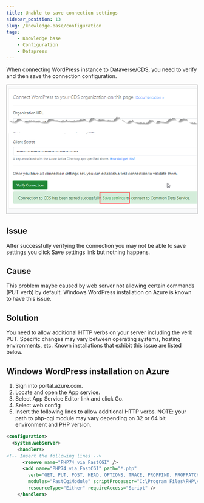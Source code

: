 ```yaml
---
title: Unable to save connection settings
sidebar_position: 13
slug: /knowledge-base/configuration
tags:
    - Knowledge base
    - Configuration
    - Datapress
---
```


When connecting WordPress instance to Dataverse/CDS, you need to verify and then save the connection configuration.

![Configuration](../img/dataverse-settings.png)

## Issue

After successfully verifying the connection you may not be able to save settings you click Save settings link but nothing happens.

## Cause 
This problem maybe caused by web server not allowing certain commands (PUT verb) by default. Windows WordPress installation on Azure is known to have this issue.

## Solution

You need to allow additional HTTP verbs on your server including the verb PUT. Specific changes may vary between operating systems, hosting environments, etc. Known installations that exhibit this issue are listed below.

## Windows WordPress installation on Azure

1. Sign into portal.azure.com.
2. Locate and open the App service.
3. Select App Service Editor link and click Go.
4. Select web.config
5. Insert the following lines to allow additional HTTP verbs. NOTE: your path to php-cgi module may vary depending on 32 or 64 bit environment and PHP version.

```xml
<configuration>
  <system.webServer>
    <handlers>
<!-- Insert the following lines -->
      <remove name="PHP74_via_FastCGI" />
      <add name="PHP74_via_FastCGI" path="*.php"
        verb="GET, PUT, POST, HEAD, OPTIONS, TRACE, PROPFIND, PROPPATCH, MKCOL, COPY, MOVE, LOCK, UNLOCK" 
        modules="FastCgiModule" scriptProcessor="C:\Program Files\PHP\v7.4\php-cgi.exe" 
        resourceType="Either" requireAccess="Script" />
    </handlers>
```
